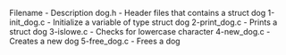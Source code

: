 Filename - Description
dog.h - Header files that contains a struct dog
1-init_dog.c -	Initialize a variable of type struct dog
2-print_dog.c - Prints a struct dog
3-islowe.c	- Checks for lowercase character
4-new_dog.c	- Creates a new dog
5-free_dog.c	- Frees a dog
